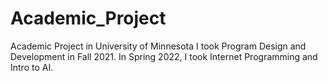 # Academic_Project
Academic Project in University of Minnesota
I took Program Design and Development in Fall 2021. In Spring 2022, I took Internet Programming and Intro to AI.
